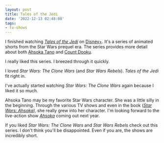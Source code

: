 ```yaml
---
layout: post
title: Tales of the Jedi
date: '2022-12-13 02:48:08'
tags:
- tv-shows
---
```


I finished watching [_Tales of the Jedi_](https://www.disneyplus.com/series/star-wars-tales-of-the-jedi/7ZQbZDR64MvB) on [Disney+](https://www.disneyplus.com). It's a series of animated shorts from the Star Wars prequel era. The series provides more detail about both [Ahsoka Tano](https://en.wikipedia.org/wiki/Ahsoka_Tano) and [Count Dooku](https://en.wikipedia.org/wiki/Count_Dooku).

I really liked this series. I breezed through it quickly.

I loved _Star Wars: The Clone Wars_ (and _Star Wars Rebels_). _Tales of the Jedi_ fit right in.

I've actually started watching _Star Wars: The Clone Wars_ again because I liked it so much.

Ahsoka Tano may be my favorite Star Wars character. She was a little silly in the beginning. Through the various TV shows and even in the book ([_Star Wars: Ahsoka_](https://en.wikipedia.org/wiki/Star_Wars:_Ahsoka)_),_ she really grew into her character. I'm looking forward to the live-action show [_Ahsoka_](https://en.wikipedia.org/wiki/Ahsoka_(TV_series)) coming out next year.

If you liked _Star Wars: The Clone Wars_ and _Star Wars Rebels_ check out this series. I don't think you'll be disappointed. Even if you are, the shows are incredibly short.

